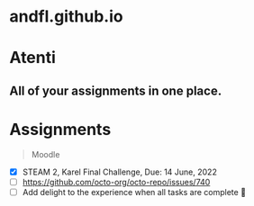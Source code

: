 # andfl.github.io

# Atenti
## All of your assignments in one place.
# Assignments 
> Moodle 
- [x] STEAM 2, Karel Final Challenge, Due: 14 June, 2022
- [ ] https://github.com/octo-org/octo-repo/issues/740
- [ ] Add delight to the experience when all tasks are complete :tada:
